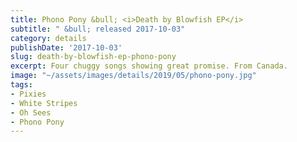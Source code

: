 ```yaml
---
title: Phono Pony &bull; <i>Death by Blowfish EP</i>
subtitle: " &bull; released 2017-10-03"
category: details
publishDate: '2017-10-03'
slug: death-by-blowfish-ep-phono-pony
excerpt: Four chuggy songs showing great promise. From Canada.
image: "~/assets/images/details/2019/05/phono-pony.jpg"
tags:
- Pixies
- White Stripes
- Oh Sees
- Phono Pony
---
```


